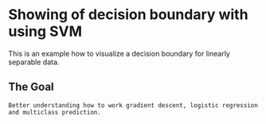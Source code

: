 # Showing of decision boundary with using SVM 
This is an example how to visualize a decision boundary for linearly separable data.

## The Goal
    Better understanding how to work gradient descent, logistic regression and multiclass prediction.
